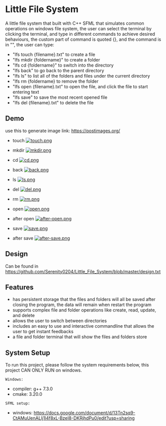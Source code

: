 
# Little File System
A little file system that built with C++ SFML that simulates common operations on windows file system,
the user can select the terminal by clicking the terminal, and type in different commands to achieve 
desired behaviours, the custom part of command is quoted {}, and the command is in "", the user can type:

* "lfs touch {filename}.txt" to create a file
* "lfs mkdir {foldername}" to create a folder
* "lfs cd {foldername}" to switch into the directory
* "lfs back" to go back to the parent directory
* "lfs ls" to list all of the folders and files under the current directory
* "lfs rm {foldername} to remove the folder
* "lfs open {filename}.txt" to open the file, and click the file to start entering text
* "lfs save" to save the most recent opened file
* "lfs del {filename}.txt" to delete the file

## Demo
use this to generate image link: https://postimages.org/

* touch
[![touch.png](https://i.postimg.cc/3NNJW8xn/touch.png)](https://postimg.cc/p5Nt6t8F)
* mkdir
[![mkdir.png](https://i.postimg.cc/bvfJLfmw/mkdir.png)](https://postimg.cc/NKbBfSh3)

* cd
[![cd.png](https://i.postimg.cc/8PW9V81v/cd.png)](https://postimg.cc/564nwRQ9)
* back
[![back.png](https://i.postimg.cc/PxxQfDYc/back.png)](https://postimg.cc/sBkhwvn9)

* ls
[![ls.png](https://i.postimg.cc/qv3q8vXF/ls.png)](https://postimg.cc/HrTTmHN0)

* del
[![del.png](https://i.postimg.cc/15T4nq66/del.png)](https://postimg.cc/ykm72WLY)
* rm
[![rm.png](https://i.postimg.cc/jj6jF31Q/rm.png)](https://postimg.cc/KKzFKfxR)

* open
[![open.png](https://i.postimg.cc/1t9zhchx/open.png)](https://postimg.cc/rdPT54wg)
* after open
[![after-open.png](https://i.postimg.cc/h42Xnwt2/after-open.png)](https://postimg.cc/QVW8kf57)

* save
[![save.png](https://i.postimg.cc/3RnxK4Yk/save.png)](https://postimg.cc/47HgP3KG)

* after save
[![after-save.png](https://i.postimg.cc/VL5dkRSm/after-save.png)](https://postimg.cc/F759P0gB)



## Design
Can be found in https://github.com/Serenity0204/Little_File_System/blob/master/design.txt


## Features

- has persistent storage that the files and folders will all be saved after closing the program, the data will remain when restart the program
- supports complex file and folder operations like create, read, update, and delete
- allows the user to switch between directories
- includes an easy to use and interactive commandline that allows the user to get instant feedbacks
- a file and folder terminal that will show the files and folders store



## System Setup

To run this project, please follow the system requirements below, this project CAN ONLY RUN on windows.


`Windows: `
  - compiler: g++ 7.3.0 
  - cmake: 3.20.0

`SFML setup: `
  - windows: https://docs.google.com/document/d/13Tn2sq9-CtAMuUenALlj1l4f8xL-BzeI8-DKRjhdPu0/edit?usp=sharing
